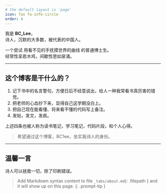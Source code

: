 ```yaml
---
# the default layout is 'page'
icon: fas fa-info-circle
order: 4
---
```


我是 **BC_Lee**，  
诗人，沉默的大多数，被代表的中国人。  

一个尝试 用看不见的手抚摸世界的曲线 的普通博士生。  
经常性呆若木鸡，间歇性思如泉涌。

---

## 这个博客是干什么的？

1. 记下书中的名言警句，方便日后不经意说出，给人一种我常看书真厉害的错觉。  
2. 把老师的心血抄下来，显得自己这学期没白上。  
3. 把自己现在能看懂、将来看不懂的代码写上备注。  
4. 发帖，发文，发疯。  

上述四条也被人称为读书笔记，学习笔记，代码片段，和个人心得。

> 希望通过这个博客，BC1ee，坐实我诗人的身份。

---

## 温馨一言 

诗人可以拯救一切，除了印刷错误。 




> Add Markdown syntax content to file `_tabs/about.md`{: .filepath } and it will show up on this page.
{: .prompt-tip }
